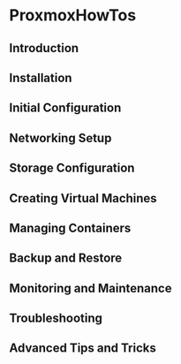 # ProxmoxHowTos

## Introduction

## Installation

## Initial Configuration

## Networking Setup

## Storage Configuration

## Creating Virtual Machines

## Managing Containers

## Backup and Restore

## Monitoring and Maintenance

## Troubleshooting

## Advanced Tips and Tricks